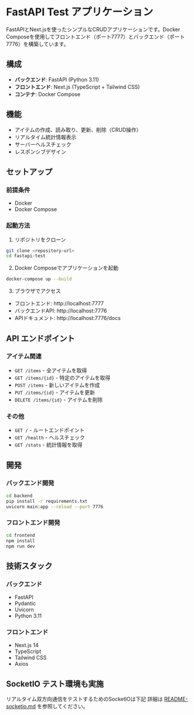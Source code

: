 # FastAPI Test アプリケーション

FastAPIとNext.jsを使ったシンプルなCRUDアプリケーションです。Docker Composeを使用してフロントエンド（ポート7777）とバックエンド（ポート7776）を構築しています。

## 構成

- **バックエンド**: FastAPI (Python 3.11)
- **フロントエンド**: Next.js (TypeScript + Tailwind CSS)
- **コンテナ**: Docker Compose

## 機能

- アイテムの作成、読み取り、更新、削除（CRUD操作）
- リアルタイム統計情報表示
- サーバーヘルスチェック
- レスポンシブデザイン

## セットアップ

### 前提条件

- Docker
- Docker Compose

### 起動方法

1. リポジトリをクローン
```bash
git clone <repository-url>
cd fastapi-test
```

2. Docker Composeでアプリケーションを起動
```bash
docker-compose up --build
```

3. ブラウザでアクセス
- フロントエンド: http://localhost:7777
- バックエンドAPI: http://localhost:7776
- APIドキュメント: http://localhost:7776/docs

## API エンドポイント

### アイテム関連
- `GET /items` - 全アイテムを取得
- `GET /items/{id}` - 特定のアイテムを取得
- `POST /items` - 新しいアイテムを作成
- `PUT /items/{id}` - アイテムを更新
- `DELETE /items/{id}` - アイテムを削除

### その他
- `GET /` - ルートエンドポイント
- `GET /health` - ヘルスチェック
- `GET /stats` - 統計情報を取得

## 開発

### バックエンド開発

```bash
cd backend
pip install -r requirements.txt
uvicorn main:app --reload --port 7776
```

### フロントエンド開発

```bash
cd frontend
npm install
npm run dev
```

## 技術スタック

### バックエンド
- FastAPI
- Pydantic
- Uvicorn
- Python 3.11

### フロントエンド
- Next.js 14
- TypeScript
- Tailwind CSS
- Axios


## SocketIO テスト環境も実施
リアルタイム双方向通信をテストするためのSocketIOは下記
詳細は [README-socketio.md](./README-socketio.md) を参照してください。

